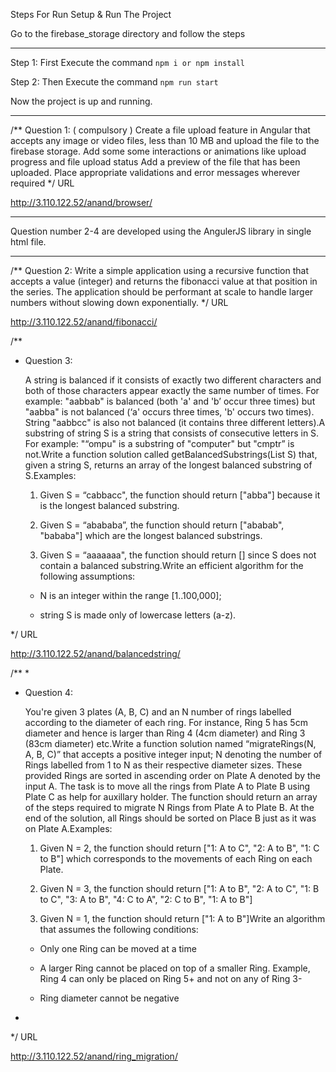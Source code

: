 Steps For Run Setup & Run The Project

Go to the firebase_storage directory and follow the steps

-----------------------------------------

Step 1: First Execute the command `npm i or npm install`

Step 2: Then Execute the command `npm run start`

Now the project is up and running.

---------------------------------------

/**
    Question 1: ( compulsory )
	Create a file upload feature in Angular that accepts any image or video files, less than 10 MB and upload the file to the firebase storage. Add some some interactions or animations like upload progress and file upload status
	Add a preview of the file that has been uploaded.
	Place appropriate validations and error messages wherever required
 */
 URL

http://3.110.122.52/anand/browser/


-----------------------------------------

Question number 2-4 are developed using the AngulerJS library in single html file.

---------------------------------------

/**
    Question 2: 
	Write a simple application using a recursive function that accepts a value (integer) and returns the fibonacci value at that position in the series.
	The application should be performant at scale to handle larger numbers without slowing down exponentially.
 */
 URL

http://3.110.122.52/anand/fibonacci/

/**
 * Question 3:

    A string is balanced if it consists of exactly two different characters and both of those
    characters appear exactly the same number of times. For example: "aabbab" is
    balanced (both 'a' and 'b’ occur three times) but "aabba" is not balanced (‘a' occurs three
    times, 'b' occurs two times). String "aabbcc" is also not balanced (it contains three
    different letters).A substring of string S is a string that consists of consecutive letters in
    S. For example: "“ompu" is a substring of "computer" but "cmptr” is not.Write a function
    solution called getBalancedSubstrings(List<String> S) that, given a string S, returns an
    array of the longest balanced substring of S.Examples:

    1. Given S = “cabbacc", the function should return ["abba"] because it is the longest
    balanced substring.

    2. Given S = “abababa”, the function should return ["ababab", "bababa"] which are the
    longest balanced substrings.

    3. Given S = “aaaaaaa", the function should return [] since S does not contain a
    balanced substring.Write an efficient algorithm for the following assumptions:

    - N is an integer within the range [1..100,000];

    - string S is made only of lowercase letters (a-z).

 */
 URL

http://3.110.122.52/anand/balancedstring/

/**
 * 
 * Question 4:

    You're given 3 plates (A, B, C) and an N number of rings labelled according to the
    diameter of each ring. For instance, Ring 5 has 5cm diameter and hence is larger than
    Ring 4 (4cm diameter) and Ring 3 (83cm diameter) etc.Write a function solution named
    “migrateRings(N, A, B, C)” that accepts a positive integer input; N denoting the number
    of Rings labelled from 1 to N as their respective diameter sizes. These provided Rings
    are sorted in ascending order on Plate A denoted by the input A. The task is to move all
    the rings from Plate A to Plate B using Plate C as help for auxillary holder. The function
    should return an array of the steps required to migrate N Rings from Plate A to Plate B.
    At the end of the solution, all Rings should be sorted on Place B just as it was on Plate
    A.Examples:

    1. Given N = 2, the function should return ["1: A to C", "2: A to B", "1: C to B"] which
    corresponds to the movements of each Ring on each Plate.

    2. Given N = 3, the function should return ["1: A to B", "2: A to C", "1: B to C", "3: A to B",
    "4: C to A", "2: C to B", "1: A to B"]

    3. Given N = 1, the function should return ["1: A to B"]Write an algorithm that assumes
    the following conditions:

    - Only one Ring can be moved at a time

    - A larger Ring cannot be placed on top of a smaller Ring. Example, Ring 4 can only be
    placed on Ring 5+ and not on any of Ring 3-

    - Ring diameter cannot be negative
 * 
 */
URL

http://3.110.122.52/anand/ring_migration/
